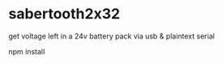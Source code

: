 # sabertooth2x32
get voltage left in a 24v battery pack via usb &amp; plaintext serial

npm install
